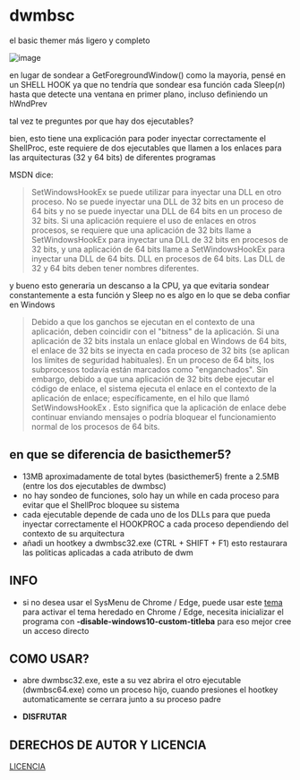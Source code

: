 # dwmbsc
el basic themer más ligero y completo

![image](https://github.com/LuSlower/dwmbsc/assets/148411728/61e9273f-1c22-4144-a905-4a301310bc2f)

en lugar de sondear a GetForegroundWindow() como la mayoria, pensé en un SHELL HOOK ya que no tendría que sondear esa función cada Sleep(_n_) hasta que detecte una ventana en primer plano, incluso definiendo un hWndPrev

tal vez te preguntes por que hay dos ejecutables?

bien, esto tiene una explicación
para poder inyectar correctamente el ShellProc, este requiere de dos ejecutables que llamen a los enlaces para las arquitecturas (32 y 64 bits) de diferentes programas

MSDN dice:

> SetWindowsHookEx se puede utilizar para inyectar una DLL en otro proceso. No se puede inyectar una DLL de 32 bits en un proceso de 64 bits y no se puede inyectar una DLL de 64 bits en un proceso de 32 bits. Si una aplicación requiere el uso de enlaces en otros procesos, se requiere que una aplicación de 32 bits llame a SetWindowsHookEx para inyectar una DLL de 32 bits en procesos de 32 bits, y una aplicación de 64 bits llame a SetWindowsHookEx para inyectar una DLL de 64 bits. DLL en procesos de 64 bits. Las DLL de 32 y 64 bits deben tener nombres diferentes.


y bueno esto generaria un descanso a la CPU, ya que evitaria sondear constantemente a esta función
y Sleep no es algo en lo que se deba confiar en Windows

> Debido a que los ganchos se ejecutan en el contexto de una aplicación, deben coincidir con el "bitness" de la aplicación. Si una aplicación de 32 bits instala un enlace global en Windows de 64 bits, el enlace de 32 bits se inyecta en cada proceso de 32 bits (se aplican los límites de seguridad habituales). En un proceso de 64 bits, los subprocesos todavía están marcados como "enganchados". Sin embargo, debido a que una aplicación de 32 bits debe ejecutar el código de enlace, el sistema ejecuta el enlace en el contexto de la aplicación de enlace; específicamente, en el hilo que llamó SetWindowsHookEx . Esto significa que la aplicación de enlace debe continuar enviando mensajes o podría bloquear el funcionamiento normal de los procesos de 64 bits.

## en que se diferencia de basicthemer5?

* 13MB aproximadamente de total bytes (basicthemer5) frente a 2.5MB (entre los dos ejecutables de dwmbsc)
* no hay sondeo de funciones, solo hay un while en cada proceso para evitar que el ShellProc bloquee su sistema
* cada ejecutable depende de cada uno de los DLLs para que pueda inyectar correctamente el HOOKPROC a cada proceso dependiendo del contexto de su arquitectura
* añadi un hootkey a dwmbsc32.exe (CTRL + SHIFT + F1) esto restaurara las politicas aplicadas a cada atributo de dwm

## INFO

* si no desea usar el SysMenu de Chrome / Edge, puede usar este [tema](https://chromewebstore.google.com/detail/windows-vista-basic-theme/bkohfcingfpclphbaglfbbjbfajcepad) 
para activar el tema heredado en Chrome / Edge, necesita inicializar el programa con **-disable-windows10-custom-titleba** para eso mejor cree un acceso directo

## COMO USAR?

* abre dwmbsc32.exe, este a su vez abrira el otro ejecutable (dwmbsc64.exe) como un proceso hijo, cuando presiones el hootkey automaticamente se cerrara junto a su proceso padre

* **DISFRUTAR**

## DERECHOS DE AUTOR Y LICENCIA
[LICENCIA](LICENSE)
